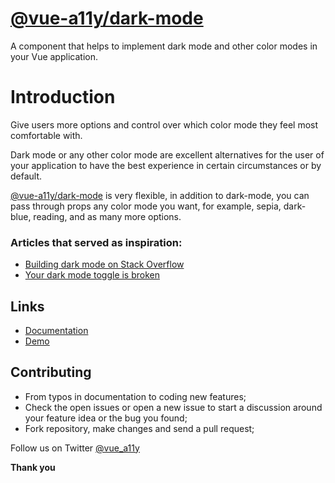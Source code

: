 # [@vue-a11y/dark-mode](https://vue-dark-mode.surge.sh)
A component that helps to implement dark mode and other color modes in your Vue application.

# Introduction
Give users more options and control over which color mode they feel most comfortable with.

Dark mode or any other color mode are excellent alternatives for the user of your application to have the best experience in certain circumstances or by default.

[@vue-a11y/dark-mode](https://github.com/vue-a11y/vue-dark-mode) is very flexible, in addition to dark-mode, you can pass through props any color mode you want, for example, sepia, dark-blue, reading, and as many more options.

### Articles that served as inspiration:
- [Building dark mode on Stack Overflow](https://stackoverflow.blog/2020/03/31/building-dark-mode-on-stack-overflow/)
- [Your dark mode toggle is broken](https://kilianvalkhof.com/2020/design/your-dark-mode-toggle-is-broken/)

## Links

- [Documentation](https://darkmode.vue-a11y.com)
- [Demo](https://vue-dark-mode.surge.sh)

## Contributing
- From typos in documentation to coding new features;
- Check the open issues or open a new issue to start a discussion around your feature idea or the bug you found;
- Fork repository, make changes and send a pull request;

Follow us on Twitter [@vue_a11y](https://twitter.com/vue_a11y)

**Thank you**